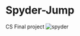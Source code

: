 # Spyder-Jump
CS Final project
![spyder](https://vectr.com/hdondemand/a2fyMfq4vo.svg?width=640&height=640&select=a2fyMfq4vopage0)
